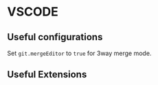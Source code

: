 # VSCODE

## Useful configurations

Set `git.mergeEditor` to `true` for 3way merge mode.

## Useful Extensions

